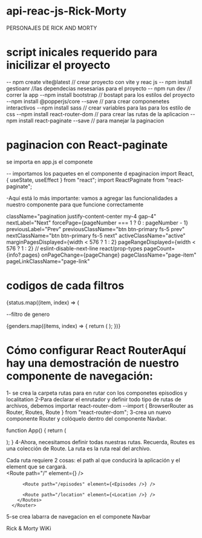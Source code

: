 # api-reac-js-Rick-Morty
PERSONAJES DE RICK AND MORTY
# script inicales requerido  para inicilizar el proyecto 

-- npm create vite@latest  // crear proyecto con vite y reac js
-- npm install gestioanr //las dependecias nesesarias para el proyecto 
-- npm run dev // correr la app
--npm install bootstrap // bostapt para los estilos del proyecto
--npm install @popperjs/core --save // para crear componenetes interactivos
--npm install sass // crear variables para las para los estilo de css 
--npm install react-router-dom // para crear  las rutas de la aplicacion
--npm install react-paginate --save // para manejar la paginacion  

# paginacion con React-paginate 

se importa en app.js el componete 
<Pagination
  info={info}
  pageNumber={pageNumber}
  updatePageNumber={updatePageNumber}
/> 

-- importamos los paquetes en el componente d epaginacion
import React, { useState, useEffect } from "react";
import ReactPaginate from "react-paginate";

-Aquí está lo más importante: vamos a agregar las funcionalidades a nuestro componente para que funcione correctamente 

  className="pagination justify-content-center my-4 gap-4"
        nextLabel="Next"
        forcePage={pageNumber === 1 ? 0 : pageNumber - 1}
        previousLabel="Prev"
        previousClassName="btn btn-primary fs-5 prev"
        nextClassName="btn btn-primary fs-5 next"
        activeClassName="active"
        marginPagesDisplayed={width < 576 ? 1 : 2}
        pageRangeDisplayed={width < 576 ? 1 : 2}
        // eslint-disable-next-line react/prop-types
        pageCount={info?.pages}
        onPageChange={pageChange}
        pageClassName="page-item"
        pageLinkClassName="page-link"  

# codigos de cada filtros

<div className="accordion-body d-flex flex-wrap gap-3">
          {status.map((item, index) => (
            <FilterBtn
              key={index}
              index={index}
              name="status"
              task={updateStatus}
              updatePageNumber={updatePageNumber}
              input={item}
            />  

--filtro de genero
<div className="accordion-body d-flex flex-wrap gap-3">
  {genders.map((items, index) => {
    return (
      <FilterBtn
        name="gender" index={index} key={index}
        updatePageNumber={updatePageNumber}
        task={updateGender} input={items}
      />
      );
    })}
  </div>
</div>  


# Cómo configurar React RouterAquí hay una demostración de nuestro componente de navegación:  

1- se crea la carpeta rutas para en rutar con los componetes  episodios y localitation 
2-Para declarar el enrutador y definir todo tipo de rutas de archivos, debemos importar react-router-dom
--import { BrowserRouter as Router, Routes, Route } from "react-router-dom";
3-crea un nuevo componente Router y colóquelo dentro del componente Navbar. 

function App() {
  return (
    <Router>
      <div className="App">
        <Navbar />
      </div>
    </Router>
  );
}
4-Ahora, necesitamos definir todas nuestras rutas. Recuerda, Routes es una colección de Route. La ruta es la ruta real del archivo.

Cada ruta requiere 2 cosas: el path al que conducirá la aplicación y el element que se cargará.  
<Router>
        <Routes>
          <Route path="/" element={<Home />} />

          <Route path="/episodes" element={<Episodes />} />

          <Route path="/location" element={<Location />} />
        </Routes>
      </Router>

5-se crea labarra de navegacion en el componete Navbar
 <nav className="navbar navbar-expand-lg navbar-light bg-light mb-4">
        <div className="container">
          <Link to="/" className="navbar-brand fs-3 ubuntu">
            Rick & Morty <span className="text-primary">WiKi</span>
          </Link>
        </div>
      </nav>